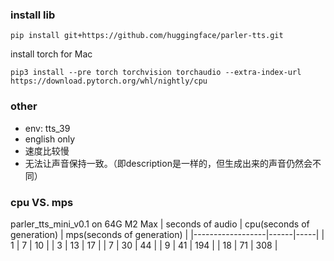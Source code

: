 

### install lib
```bsh
pip install git+https://github.com/huggingface/parler-tts.git
```

install torch for Mac
```bsh
pip3 install --pre torch torchvision torchaudio --extra-index-url https://download.pytorch.org/whl/nightly/cpu
```


### other
* env: tts_39
* english only
* 速度比较慢
* 无法让声音保持一致。（即description是一样的，但生成出来的声音仍然会不同）

### cpu VS. mps

parler_tts_mini_v0.1 on 64G M2 Max
| seconds of audio | cpu(seconds of generation)  | mps(seconds of generation) |
|------------------|------|-----|
| 1                | 7   | 10  |
| 3                |  13  |  17 |
| 7                |  30  |  44 |
| 9                |  41  |  194 |
| 18                | 71   | 308  |


